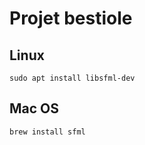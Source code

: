 # Projet bestiole

## Linux
```shell script
sudo apt install libsfml-dev
```
## Mac OS
```shell script
brew install sfml
```